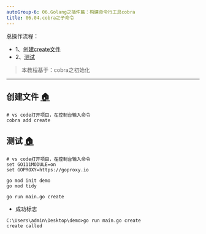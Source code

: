 ```yaml
---
autoGroup-6: 06.Golang之插件篇：构建命令行工具cobra
title: 06.04.cobra之子命令
---
```


总操作流程：
- 1、[创建create文件](#go-01)
- 2、[测试](#go-02)

> 本教程基于：cobra之初始化

***

## 创建文件 <a name="go-01" href="#" >:house:</a>

```shell
# vs code打开项目，在控制台输入命令
cobra add create
```

## 测试 <a name="go-02" href="#" >:house:</a>

```shell
# vs code打开项目，在控制台输入命令
set GO111MODULE=on
set GOPROXY=https://goproxy.io

go mod init demo
go mod tidy

go run main.go create
```

- 成功标志

```
C:\Users\admin\Desktop\demo>go run main.go create
create called
```
